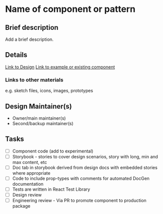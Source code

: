 # Name of component or pattern

## Brief description

Add a brief description.

## Details

[Link to Design]() [Link to example or existing component]()

### Links to other materials

e.g. sketch files, icons, images, prototypes

## Design Maintainer(s)

- Owner/main maintainer(s)
- Second/backup maintainer(s)

## Tasks

- [ ] Component code (add to experimental)
- [ ] Storybook - stories to cover design scenarios, story with long, min and
      max content, etc
- [ ] Doc tab in storybook derived from design docs with embedded stories where
      appropriate
- [ ] Code to include prop-types with comments for automated DocGen
      documentation
- [ ] Tests are written in React Test Library
- [ ] Design review
- [ ] Engineering review - Via PR to promote component to production package
